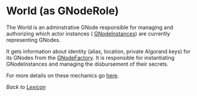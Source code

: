 # World (as GNodeRole)

The World is an adminstrative GNode responsible for managing and authorizing which actor instances ( [GNodeInstances](g-node-instance)) are currently representing GNodes.

It gets information about identity (alias, location, private Algorand keys) for its GNodes
from the [GNodeFactory](g-node-factory). It is responsible for instantiating
GNodeInstances and managing the disbursement of their secrets.

For more details on these mechanics go [here](g-node-instance).

_Back to [Lexicon](lexicon)_
